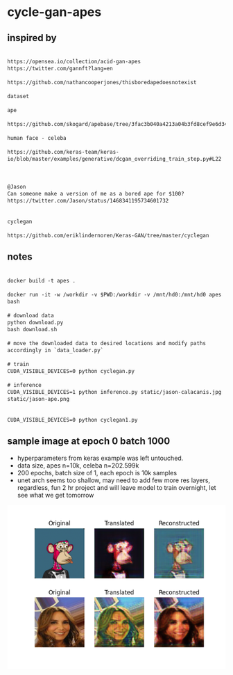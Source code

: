 # cycle-gan-apes


## inspired by
 
```

https://opensea.io/collection/acid-gan-apes
https://twitter.com/gannft?lang=en

https://github.com/nathancooperjones/thisboredapedoesnotexist

dataset

ape

https://github.com/skogard/apebase/tree/3fac3b040a4213a04b3fd8cef9e6d341478873a3

human face - celeba

https://github.com/keras-team/keras-io/blob/master/examples/generative/dcgan_overriding_train_step.py#L22



@Jason
Can someone make a version of me as a bored ape for $100?
https://twitter.com/Jason/status/1468341195734601732


cyclegan

https://github.com/eriklindernoren/Keras-GAN/tree/master/cyclegan

```

## notes                                                                                                     
                                                    
```                                       

docker build -t apes .
                                                                                    
docker run -it -w /workdir -v $PWD:/workdir -v /mnt/hd0:/mnt/hd0 apes bash                               

# download data
python download.py
bash download.sh

# move the downloaded data to desired locations and modify paths accordingly in `data_loader.py`

# train
CUDA_VISIBLE_DEVICES=0 python cyclegan.py

# inference
CUDA_VISIBLE_DEVICES=1 python inference.py static/jason-calacanis.jpg static/jason-ape.png


CUDA_VISIBLE_DEVICES=0 python cyclegan1.py

``` 

## sample image at epoch 0 batch 1000 
 
+ hyperparameters from keras example was left untouched.
+ data size, apes n=10k, celeba n=202.599k
+ 200 epochs, batch size of 1, each epoch is 10k samples
+ unet arch seems too shallow, may need to add few more res layers, regardless, fun 2 hr project and will leave model to train overnight, let see what we get tomorrow


![example](static/0_1000.png)
